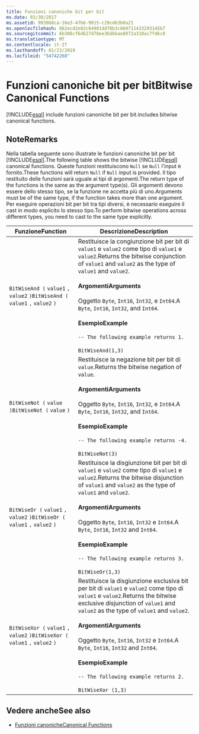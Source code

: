 ```yaml
---
title: Funzioni canoniche bit per bit
ms.date: 03/30/2017
ms.assetid: 993868ca-16e3-47b6-9915-c29cd63b0a21
ms.openlocfilehash: 882ecd2e82c64981dd76b3c860711433293145b7
ms.sourcegitcommit: 6b308cf6d627d78ee36dbbae8972a310ac7fd6c8
ms.translationtype: MT
ms.contentlocale: it-IT
ms.lasthandoff: 01/23/2019
ms.locfileid: "54742268"
---
```

# <a name="bitwise-canonical-functions"></a><span data-ttu-id="05826-102">Funzioni canoniche bit per bit</span><span class="sxs-lookup"><span data-stu-id="05826-102">Bitwise Canonical Functions</span></span>
[!INCLUDE[esql](../../../../../../includes/esql-md.md)] <span data-ttu-id="05826-103">include funzioni canoniche bit per bit.</span><span class="sxs-lookup"><span data-stu-id="05826-103">includes bitwise canonical functions.</span></span>  
  
## <a name="remarks"></a><span data-ttu-id="05826-104">Note</span><span class="sxs-lookup"><span data-stu-id="05826-104">Remarks</span></span>  
 <span data-ttu-id="05826-105">Nella tabella seguente sono illustrate le funzioni canoniche bit per bit [!INCLUDE[esql](../../../../../../includes/esql-md.md)].</span><span class="sxs-lookup"><span data-stu-id="05826-105">The following table shows the bitwise [!INCLUDE[esql](../../../../../../includes/esql-md.md)] canonical functions.</span></span> <span data-ttu-id="05826-106">Queste funzioni restituiscono `Null` se `Null` l'input è fornito.</span><span class="sxs-lookup"><span data-stu-id="05826-106">These functions will return `Null` if `Null` input is provided.</span></span> <span data-ttu-id="05826-107">Il tipo restituito delle funzioni sarà uguale ai tipi di argomenti.</span><span class="sxs-lookup"><span data-stu-id="05826-107">The return type of the functions is the same as the argument type(s).</span></span> <span data-ttu-id="05826-108">Gli argomenti devono essere dello stesso tipo, se la funzione ne accetta più di uno.</span><span class="sxs-lookup"><span data-stu-id="05826-108">Arguments must be of the same type, if the function takes more than one argument.</span></span> <span data-ttu-id="05826-109">Per eseguire operazioni bit per bit tra tipi diversi, è necessario eseguire il cast in modo esplicito lo stesso tipo.</span><span class="sxs-lookup"><span data-stu-id="05826-109">To perform bitwise operations across different types, you need to cast to the same type explicitly.</span></span>  
  
|<span data-ttu-id="05826-110">Funzione</span><span class="sxs-lookup"><span data-stu-id="05826-110">Function</span></span>|<span data-ttu-id="05826-111">Descrizione</span><span class="sxs-lookup"><span data-stu-id="05826-111">Description</span></span>|  
|--------------|-----------------|  
|<span data-ttu-id="05826-112">`BitWiseAnd (` `value1` `,`  `value2` `)`</span><span class="sxs-lookup"><span data-stu-id="05826-112">`BitWiseAnd (` `value1` `,`  `value2` `)`</span></span>|<span data-ttu-id="05826-113">Restituisce la congiunzione bit per bit di `value1` e `value2` come tipo di `value1` e `value2`.</span><span class="sxs-lookup"><span data-stu-id="05826-113">Returns the bitwise conjunction of `value1` and `value2` as the type of `value1` and `value2`.</span></span><br /><br /> <span data-ttu-id="05826-114">**Argomenti**</span><span class="sxs-lookup"><span data-stu-id="05826-114">**Arguments**</span></span><br /><br /> <span data-ttu-id="05826-115">Oggetto `Byte`, `Int16`, `Int32`, e `Int64`.</span><span class="sxs-lookup"><span data-stu-id="05826-115">A `Byte`, `Int16`, `Int32`, and `Int64`.</span></span><br /><br /> <span data-ttu-id="05826-116">**Esempio**</span><span class="sxs-lookup"><span data-stu-id="05826-116">**Example**</span></span><br /><br /> `-- The following example returns 1.`<br /><br /> `BitWiseAnd(1,3)`|  
|<span data-ttu-id="05826-117">`BitWiseNot (` `value` `)`</span><span class="sxs-lookup"><span data-stu-id="05826-117">`BitWiseNot (` `value` `)`</span></span>|<span data-ttu-id="05826-118">Restituisce la negazione bit per bit di `value`.</span><span class="sxs-lookup"><span data-stu-id="05826-118">Returns the bitwise negation of `value`.</span></span><br /><br /> <span data-ttu-id="05826-119">**Argomenti**</span><span class="sxs-lookup"><span data-stu-id="05826-119">**Arguments**</span></span><br /><br /> <span data-ttu-id="05826-120">Oggetto `Byte`, `Int16`, `Int32`, e `Int64`.</span><span class="sxs-lookup"><span data-stu-id="05826-120">A `Byte`, `Int16`, `Int32`, and `Int64`.</span></span><br /><br /> <span data-ttu-id="05826-121">**Esempio**</span><span class="sxs-lookup"><span data-stu-id="05826-121">**Example**</span></span><br /><br /> `-- The following example returns -4.`<br /><br /> `BitWiseNot(3)`|  
|<span data-ttu-id="05826-122">`BitWiseOr (` `value1` `,`  `value2` `)`</span><span class="sxs-lookup"><span data-stu-id="05826-122">`BitWiseOr (` `value1` `,`  `value2` `)`</span></span>|<span data-ttu-id="05826-123">Restituisce la disgiunzione bit per bit di `value1` e `value2` come tipo di `value1` e `value2`.</span><span class="sxs-lookup"><span data-stu-id="05826-123">Returns the bitwise disjunction of `value1` and `value2` as the type of `value1` and `value2`.</span></span><br /><br /> <span data-ttu-id="05826-124">**Argomenti**</span><span class="sxs-lookup"><span data-stu-id="05826-124">**Arguments**</span></span><br /><br /> <span data-ttu-id="05826-125">Oggetto `Byte`, `Int16`, `Int32` e `Int64`.</span><span class="sxs-lookup"><span data-stu-id="05826-125">A `Byte`, `Int16`, `Int32` and `Int64`.</span></span><br /><br /> <span data-ttu-id="05826-126">**Esempio**</span><span class="sxs-lookup"><span data-stu-id="05826-126">**Example**</span></span><br /><br /> `-- The following example returns 3.`<br /><br /> `BitWiseOr(1,3)`|  
|<span data-ttu-id="05826-127">`BitWiseXor (` `value1` `,`  `value2` `)`</span><span class="sxs-lookup"><span data-stu-id="05826-127">`BitWiseXor (` `value1` `,`  `value2` `)`</span></span>|<span data-ttu-id="05826-128">Restituisce la disgiunzione esclusiva bit per bit di `value1` e `value2` come tipo di `value1` e `value2`.</span><span class="sxs-lookup"><span data-stu-id="05826-128">Returns the bitwise exclusive disjunction of `value1` and `value2` as the type of `value1` and `value2`.</span></span><br /><br /> <span data-ttu-id="05826-129">**Argomenti**</span><span class="sxs-lookup"><span data-stu-id="05826-129">**Arguments**</span></span><br /><br /> <span data-ttu-id="05826-130">Oggetto `Byte`, `Int16`, `Int32` e `Int64`.</span><span class="sxs-lookup"><span data-stu-id="05826-130">A `Byte`, `Int16`, `Int32` and `Int64`.</span></span><br /><br /> <span data-ttu-id="05826-131">**Esempio**</span><span class="sxs-lookup"><span data-stu-id="05826-131">**Example**</span></span><br /><br /> `-- The following example returns 2.`<br /><br /> `BitWiseXor (1,3)`|  
  
## <a name="see-also"></a><span data-ttu-id="05826-132">Vedere anche</span><span class="sxs-lookup"><span data-stu-id="05826-132">See also</span></span>
- [<span data-ttu-id="05826-133">Funzioni canoniche</span><span class="sxs-lookup"><span data-stu-id="05826-133">Canonical Functions</span></span>](../../../../../../docs/framework/data/adonet/ef/language-reference/canonical-functions.md)
